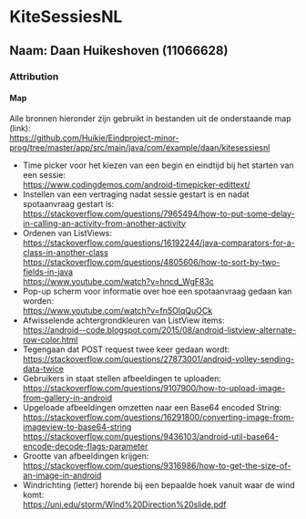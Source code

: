 # KiteSessiesNL

## Naam: Daan Huikeshoven (11066628)


### Attribution
#### Map
Alle bronnen hieronder zijn gebruikt in bestanden uit de onderstaande map (link):<br>
https://github.com/Huikie/Eindproject-minor-prog/tree/master/app/src/main/java/com/example/daan/kitesessiesnl

- Time picker voor het kiezen van een begin en eindtijd bij het starten van een sessie:<br>
  https://www.codingdemos.com/android-timepicker-edittext/<br>
- Instellen van een vertraging nadat sessie gestart is en nadat spotaanvraag gestart is:      <br>https://stackoverflow.com/questions/7965494/how-to-put-some-delay-in-calling-an-activity-from-another-activity
- Ordenen van ListViews:<br>
  https://stackoverflow.com/questions/16192244/java-comparators-for-a-class-in-another-class <br>https://stackoverflow.com/questions/4805606/how-to-sort-by-two-fields-in-java<br>
  https://www.youtube.com/watch?v=hncd_WgF83c
- Pop-up scherm voor informatie over hoe een spotaanvraag gedaan kan worden:<br>
  https://www.youtube.com/watch?v=fn5OlqQuOCk
- Afwisselende achtergrondkleuren van ListView items:<br>
  https://android--code.blogspot.com/2015/08/android-listview-alternate-row-color.html
- Tegengaan dat POST request twee keer gedaan wordt:<br>
  https://stackoverflow.com/questions/27873001/android-volley-sending-data-twice
- Gebruikers in staat stellen afbeeldingen te uploaden:<br>
  https://stackoverflow.com/questions/9107900/how-to-upload-image-from-gallery-in-android
- Upgeloade afbeeldingen omzetten naar een Base64 encoded String:<br>
  https://stackoverflow.com/questions/16291800/converting-image-from-imageview-to-base64-string<br>
  https://stackoverflow.com/questions/9436103/android-util-base64-encode-decode-flags-parameter
- Grootte van afbeeldingen krijgen:<br>
  https://stackoverflow.com/questions/9316986/how-to-get-the-size-of-an-image-in-android
- Windrichting (letter) horende bij een bepaalde hoek vanuit waar de wind komt:<br>
  https://uni.edu/storm/Wind%20Direction%20slide.pdf
